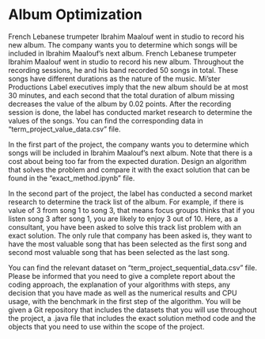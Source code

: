 # Album Optimization
French Lebanese trumpeter Ibrahim Maalouf went in studio to record his new album.  The company wants you to determine which songs will be included in Ibrahim Maalouf’s next album.
French Lebanese trumpeter Ibrahim Maalouf went in studio to record his new album. Throughout the recording sessions, he and his band recorded 50 songs in total. 
These songs have different durations as the nature of the music. Mi’ster Productions Label executives imply that the new album should be at most 30 minutes, and each second that the total duration of album missing decreases the value of the album by 0.02 points. 
After the recording session is done, the label has conducted market research to determine the values of the songs. You can find the corresponding data in “term_project_value_data.csv” file. 

In the first part of the project, the company wants you to determine which songs will be included in Ibrahim Maalouf’s next album. 
Note that there is a cost about being too far from the expected duration. Design an algorithm that solves the problem and compare it with the exact solution that can be found in the “exact_method.ipynb” file.

In the second part of the project, the label has conducted a second market research to determine the track list of the album.
For example, if there is value of 3 from song 1 to song 3, that means focus groups thinks that if you listen song 3 after song 1, you are likely to enjoy 3 out of 10. 
Here, as a consultant, you have been asked to solve this track list problem with an exact solution. The only rule that company has been asked is, they want to have the most valuable song that has been selected as the first song and second most valuable song that has been selected as the last song.

You can find the relevant dataset on “term_project_sequential_data.csv” file.
Please be informed that you need to give a complete report about the coding approach, the explanation of your algorithms with steps, any decision that you have made as well as the numerical results and CPU usage, with the benchmark in the first step of the algorithm.
You will be given a Git repository that includes the datasets that you will use throughout the project, a .java file that includes the exact solution method code and the objects that you need to use within the scope of the project.

